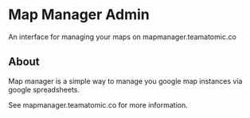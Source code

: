 # Map Manager Admin

An interface for managing your maps on mapmanager.teamatomic.co

## About
Map manager is a simple way to manage you google map instances via google spreadsheets.

See mapmanager.teamatomic.co for more information.